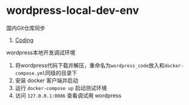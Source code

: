 # wordpress-local-dev-env

国内Git仓库同步 

1. [Coding](https://serverless-100004270734.coding.net/public/wordpress-local-dev/wordpress-local-dev-env/git/files)

wordpress本地开发调试环境

1. 将wordpress代码下载并解压，重命名为`wordpress_code`放入和`docker-compose.yml`同级的目录下
1. 安装 docker 客户端并启动
1. 运行 `docker-compose up` 启动测试环境
1. 访问 `127.0.0.1:8086` 查看调试用 wordpress 
